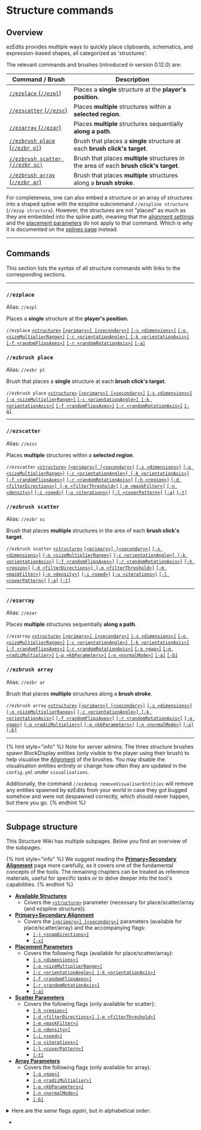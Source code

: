 # Structure commands

## Overview

ezEdits provides multiple ways to quickly place clipboards, schematics, and expression-based shapes, all categorized as 'structures'.

The relevant commands and brushes (introduced in version 0.12.0) are:

<table data-column-title-hidden data-view="cards" data-full-width="false"><thead><tr><th>Command / Brush</th><th>Description</th></tr></thead><tbody><tr><td><a href="./#ezplace"><code>//ezplace</code> (<code>//ezpl</code>)</a></td><td>Places a <strong>single</strong> structure at the <strong>player's position.</strong></td></tr><tr><td><a href="./#ezscatter"><code>//ezscatter</code> (<code>//ezsc</code>)</a></td><td>Places <strong>multiple</strong> structures within a <strong>selected region</strong>.</td></tr><tr><td><a href="./#ezarray"><code>//ezarray</code> (<code>//ezar</code>)</a></td><td>Places <strong>multiple</strong> structures sequentially <strong>along a path</strong>.</td></tr><tr><td><a href="./#ezbrush-place"><code>//ezbrush place</code> (<code>//ezbr pl</code>)</a></td><td>Brush that places a <strong>single</strong> structure at each <strong>brush click's target</strong>.</td></tr><tr><td><a href="./#ezbrush-scatter"><code>//ezbrush scatter (//ezbr sc)</code></a></td><td>Brush that places <strong>multiple</strong> structures in the area of each <strong>brush click's target</strong>.</td></tr><tr><td><a href="./#ezbrush-array"><code>//ezbrush array</code> (<code>//ezbr ar</code>)</a></td><td>Brush that places <strong>multiple</strong> structures along a <strong>brush stroke</strong>.</td></tr></tbody></table>

For completeness, one can also embed a structure or an array of structures into a shaped spline with the ezspline subcommand `//ezspline structure` (`//ezsp structure`). However, the structures are not "placed" as much as they are embedded into the spline path, meaning that the [alignment settings](primary+secondary-alignment.md) and the [placement parameters](placement-parameters.md) do not apply to that command. Which is why it is documented on the [splines page](../spline/) instead.

***

## Commands

This section lists the syntax of all structure commands with links to the corresponding sections.

***

### `//ezplace`

Alias: `//ezpl`

Places a **single** structure at the **player's position.**

`//ezplace` [`<structure>`](available-structures.md) [`[<primary>] [<secondary>]`](primary+secondary-alignment.md) [`[-s <dimensions>]`](placement-parameters.md#controlling-dimensions-s-less-than-dimensions-greater-than) [`[-o <sizeMultiplierRange>]`](placement-parameters.md#random-scaling-o-less-than-sizemultiplierrange-greater-than) [`[-c <orientationAngle>] [-k <orientationAxis>]`](placement-parameters.md#orientation-advanced-k-less-than-orientationaxis-greater-than-and-c-less-than-orientationangle-great) [`[-f <randomFlipsAxes>]`](placement-parameters.md#random-flips-f-less-than-randomflipsaxes-greater-than) [`[-r <randomRotationAxis>]`](placement-parameters.md#random-90-rotations-r-less-than-randomrotationaxis-greater-than) [`[-a]`](placement-parameters.md#place-air-a)

### `//ezbrush place`

Alias: `//ezbr pl`

Brush that places a **single** structure at each **brush click's target**.

`//ezbrush place` [`<structure>`](available-structures.md) [`[<primary>] [<secondary>]`](primary+secondary-alignment.md) [`[-s <dimensions>]`](./#controlling-dimensions-s-less-than-dimensions-greater-than) [`[-o <sizeMultiplierRange>]`](./#random-scaling-o-less-than-sizemultiplierrange-greater-than) [`[-c <orientationAngle>] [-k <orientationAxis>]`](./#orientation-advanced-k-less-than-orientationaxis-greater-than-and-c-less-than-orientationangle-great) [`[-f <randomFlipsAxes>]`](./#random-flips-f-less-than-randomflipsaxes-greater-than) [`[-r <randomRotationAxis>]`](placement-parameters.md#random-90-rotations-r-less-than-randomrotationaxis-greater-than) [`[-a]`](placement-parameters.md#place-air-a)

***

### `//ezscatter`

Alias: `//ezsc`

Places **multiple** structures within a **selected region**.

`//ezscatter` [`<structure>`](available-structures.md) [`[<primary>] [<secondary>]`](primary+secondary-alignment.md) [`[-s <dimensions>]`](./#controlling-dimensions-s-less-than-dimensions-greater-than) [`[-o <sizeMultiplierRange>]`](./#random-scaling-o-less-than-sizemultiplierrange-greater-than) [`[-c <orientationAngle>] [-k <orientationAxis>]`](./#orientation-advanced-k-less-than-orientationaxis-greater-than-and-c-less-than-orientationangle-great) [`[-f <randomFlipsAxes>]`](./#random-flips-f-less-than-randomflipsaxes-greater-than) [`[-r <randomRotationAxis>]`](placement-parameters.md#random-90-rotations-r-less-than-randomrotationaxis-greater-than) [`[-h <region>]`](scatter-parameters.md#scatter-region-h-less-than-region-greater-than) [`[-d <filterDirections>] [-e <filterThreshold>]`](scatter-parameters.md#directional-filter-d-less-than-directions-greater-than-and-e-less-than-threshold-greater-than) [`[-m <maskFilter>]`](scatter-parameters.md#mask-filter-m-less-than-mask-greater-than) [`[-n <density>]`](scatter-parameters.md#density-n-less-than-density-greater-than) [`[-i <seed>]`](scatter-parameters.md#distribution-seed-i-less-than-seed-greater-than) [`[-u <iterations>]`](scatter-parameters.md#uniformity-u-less-than-iterations-greater-than) [`[-l <coverPattern>]`](scatter-parameters.md#mask-cover-block-b-less-than-pattern-greater-than) [`[-a]`](placement-parameters.md#place-air-a) [`[-t]`](scatter-parameters.md#cut-off-outside-the-selection-c)&#x20;

### `//ezbrush scatter`

Alias: `//ezbr sc`

Brush that places **multiple** structures in the area of each **brush click's target**.

`//ezbrush scatter` [`<structure>`](available-structures.md) [`[<primary>] [<secondary>]`](primary+secondary-alignment.md) [`[-s <dimensions>]`](./#controlling-dimensions-s-less-than-dimensions-greater-than) [`[-o <sizeMultiplierRange>]`](./#random-scaling-o-less-than-sizemultiplierrange-greater-than) [`[-c <orientationAngle>] [-k <orientationAxis>]`](./#orientation-advanced-k-less-than-orientationaxis-greater-than-and-c-less-than-orientationangle-great) [`[-f <randomFlipsAxes>]`](./#random-flips-f-less-than-randomflipsaxes-greater-than) [`[-r <randomRotationAxis>]`](placement-parameters.md#random-90-rotations-r-less-than-randomrotationaxis-greater-than) [`[-h <region>]`](scatter-parameters.md#scatter-region-h-less-than-region-greater-than) [`[-d <filterDirections>] [-e <filterThreshold>]`](scatter-parameters.md#directional-filter-d-less-than-directions-greater-than-and-e-less-than-threshold-greater-than) [`[-m <maskFilter>]`](scatter-parameters.md#mask-filter-m-less-than-mask-greater-than) [`[-n <density>]`](scatter-parameters.md#density-n-less-than-density-greater-than) [`[-i <seed>]`](scatter-parameters.md#distribution-seed-i-less-than-seed-greater-than) [`[-u <iterations>]`](scatter-parameters.md#uniformity-u-less-than-iterations-greater-than) [`[-l <coverPattern>]`](scatter-parameters.md#mask-cover-block-b-less-than-pattern-greater-than) [`[-a]`](placement-parameters.md#place-air-a) [`[-t]`](scatter-parameters.md#cut-off-outside-the-selection-c)&#x20;

***

### `//ezarray`

Alias: `//ezar`

Places **multiple** structures sequentially **along a path**.

`//ezarray` [`<structure>`](available-structures.md) [`[<primary>] [<secondary>]`](primary+secondary-alignment.md) [`[-s <dimensions>]`](placement-parameters.md#controlling-dimensions-s-less-than-dimensions-greater-than) [`[-o <sizeMultiplierRange>]`](placement-parameters.md#random-scaling-o-less-than-sizemultiplierrange-greater-than) [`[-c <orientationAngle>] [-k <orientationAxis>]`](placement-parameters.md#orientation-advanced-k-less-than-orientationaxis-greater-than-and-c-less-than-orientationangle-great) [`[-f <randomFlipsAxes>]`](placement-parameters.md#random-flips-f-less-than-randomflipsaxes-greater-than) [`[-r <randomRotationAxis>]`](placement-parameters.md#random-90-rotations-r-less-than-randomrotationaxis-greater-than) [`[-g <gap>]`](array-parameters.md#distance-g-less-than-gap-greater-than) [`[-q <radiiMultiplier>]`](array-parameters.md#progressive-scaling-q-less-than-radii-greater-than) [`[-p <kbParameters>]`](array-parameters.md#path-parameters-p-less-than-kbparameters-greater-than) [`[-n <normalMode>]`](array-parameters.md#spline-orientation-n-less-than-normalmode-greater-than) [`[-a]`](placement-parameters.md#place-air-a) [`[-b]`](array-parameters.md#snap-placements-to-surfaces-b)

### `//ezbrush array`

Alias: `//ezbr ar`

Brush that places **multiple** structures along a **brush stroke**.

`//ezbrush array` [`<structure>`](available-structures.md) [`[<primary>] [<secondary>]`](primary+secondary-alignment.md) [`[-s <dimensions>]`](placement-parameters.md#controlling-dimensions-s-less-than-dimensions-greater-than) [`[-o <sizeMultiplierRange>]`](placement-parameters.md#random-scaling-o-less-than-sizemultiplierrange-greater-than) [`[-c <orientationAngle>] [-k <orientationAxis>]`](placement-parameters.md#orientation-advanced-k-less-than-orientationaxis-greater-than-and-c-less-than-orientationangle-great) [`[-f <randomFlipsAxes>]`](placement-parameters.md#random-flips-f-less-than-randomflipsaxes-greater-than) [`[-r <randomRotationAxis>]`](placement-parameters.md#random-90-rotations-r-less-than-randomrotationaxis-greater-than) [`[-g <gap>]`](array-parameters.md#distance-g-less-than-gap-greater-than) [`[-q <radiiMultiplier>]`](array-parameters.md#progressive-scaling-q-less-than-radii-greater-than) [`[-p <kbParameters>]`](array-parameters.md#path-parameters-p-less-than-kbparameters-greater-than) [`[-n <normalMode>]`](array-parameters.md#spline-orientation-n-less-than-normalmode-greater-than) [`[-a]`](placement-parameters.md#place-air-a) [`[-b]`](array-parameters.md#snap-placements-to-surfaces-b)

***

{% hint style="info" %}
Note for server admins: The three structure brushes spawn BlockDisplay entities (only visible to the player using their brush) to help visualise the [Alignment](primary+secondary-alignment.md) of the brushes. You may disable the visualisation entities entirely or change how often they are updated in the `config.yml` under `visualisations`.

Additionally, the command `//ezdebug removeVisualiserEntities` will remove any entities spawned by ezEdits from your world in case they got bugged somehow and were not despawned correctly, which should never happen, but there you go.
{% endhint %}

***

## Subpage structure

This Structure Wiki has multiple subpages. Below you find an overview of the subpages.

{% hint style="info" %}
We suggest reading the [**Primary+Secondary Alignment**](primary+secondary-alignment.md) page more carefully, as it covers one of the fundamental concepts of the tools. The remaining chapters can be treated as reference materials, useful for specific tasks or to delve deeper into the tool's capabilities.
{% endhint %}

* [**Available Structures**](available-structures.md)
  * Covers the [`<structure>`](available-structures.md) parameter (necessary for place/scatter/array (and ezspline structure)).
* [**Primary+Secondary Alignment**](primary+secondary-alignment.md)
  * Covers the [`[<primary>] [<secondary>]`](primary+secondary-alignment.md) parameters (available for place/scatter/array) and the accompanying flags:
    * [`[-j <snapDirections>]`](primary+secondary-alignment.md#snap-to-angles-j-less-than-anglesset-greater-than)
    * [`[-x]`](primary+secondary-alignment.md#perturb-secondary-x)
* [**Placement Parameters**](placement-parameters.md)
  * Covers the following flags (available for place/scatter/array):
    * [`[-s <dimensions>]`](placement-parameters.md#controlling-dimensions-s-less-than-dimensions-greater-than)
    * [`[-o <sizeMultiplierRange>]`](placement-parameters.md#random-scaling-o-less-than-sizemultiplierrange-greater-than)
    * [`[-c <orientationAngle>] [-k <orientationAxis>]`](placement-parameters.md#orientation-advanced-k-less-than-orientationaxis-greater-than-and-c-less-than-orientationangle-great)
    * [`[-f <randomFlipsAxes>]`](placement-parameters.md#random-flips-f-less-than-randomflipsaxes-greater-than)
    * [`[-r <randomRotationAxis>]`](placement-parameters.md#random-90-rotations-r-less-than-randomrotationaxis-greater-than)
    * [`[-a]`](placement-parameters.md#place-air-a)
* [**Scatter Parameters**](scatter-parameters.md)
  * Covers the following flags (only available for scatter):
    * [`[-h <region>]`](scatter-parameters.md#scatter-region-h-less-than-region-greater-than)
    * [`[-d <filterDirections>] [-e <filterThreshold>]`](scatter-parameters.md#directional-filter-d-less-than-directions-greater-than-and-e-less-than-threshold-greater-than)
    * [`[-m <maskFilter>]`](scatter-parameters.md#mask-filter-m-less-than-mask-greater-than)
    * [`[-n <density>]`](scatter-parameters.md#density-n-less-than-density-greater-than)
    * [`[-i <seed>]`](scatter-parameters.md#distribution-seed-i-less-than-seed-greater-than)
    * [`[-u <iterations>]`](scatter-parameters.md#uniformity-u-less-than-iterations-greater-than)
    * [`[-l <coverPattern>]`](scatter-parameters.md#mask-cover-block-b-less-than-pattern-greater-than)
    * [`[-t]`](scatter-parameters.md#trim-outside-selection-t)
* [**Array Parameters**](array-parameters.md)
  * Covers the following flags (only available for array):
    * [`[-g <gap>]`](array-parameters.md#distance-g-less-than-gap-greater-than)
    * [`[-q <radiiMultiplier>]`](array-parameters.md#progressive-scaling-q-less-than-radii-greater-than)
    * [`[-p <kbParameters>]`](array-parameters.md#path-parameters-p-less-than-kbparameters-greater-than)
    * [`[-n <normalMode>]`](array-parameters.md#spline-orientation-n-less-than-normalmode-greater-than)
    * [`[-b]`](array-parameters.md#snap-placements-to-surfaces-b)

<details>

<summary>Here are the <em>same</em> flags <em>again</em>, but in alphabetical order:</summary>

* [`[-a]`](placement-parameters.md#place-air-a)
* [`[-b]`](array-parameters.md#snap-placements-to-surfaces-b)
* [`[-c <orientationAngle>]` ](placement-parameters.md#orientation-advanced-k-less-than-orientationaxis-greater-than-and-c-less-than-orientationangle-great)
* [`[-d <filterDirections>]`](scatter-parameters.md#directional-filter-d-less-than-directions-greater-than-and-e-less-than-threshold-greater-than)
* [`[-e <filterThreshold>]`](scatter-parameters.md#directional-filter-d-less-than-directions-greater-than-and-e-less-than-threshold-greater-than)
* [`[-f <randomFlipsAxes>]`](placement-parameters.md#random-flips-f-less-than-randomflipsaxes-greater-than)
* [`[-g <gap>]`](array-parameters.md#distance-g-less-than-gap-greater-than)
* [`[-h <region>]`](scatter-parameters.md#scatter-region-h-less-than-region-greater-than)
* [`[-i <seed>]`](scatter-parameters.md#distribution-seed-i-less-than-seed-greater-than)
* [`[-j <restrictedAngles>]`](primary+secondary-alignment.md#snap-to-angles-j-less-than-anglesset-greater-than)
* [`[-k <orientationAxis>]`](placement-parameters.md#orientation-advanced-k-less-than-orientationaxis-greater-than-and-c-less-than-orientationangle-great)
* [`[-l <coverPattern>]`](scatter-parameters.md#mask-cover-block-b-less-than-pattern-greater-than)
* [`[-m <maskFilter>]`](scatter-parameters.md#mask-filter-m-less-than-mask-greater-than)
* [`[-n <density>]`](scatter-parameters.md#density-n-less-than-density-greater-than)
* [`[-n <normalMode>]`](array-parameters.md#spline-orientation-n-less-than-normalmode-greater-than)
* [`[-o <sizeMultiplierRange>]`](placement-parameters.md#random-scaling-o-less-than-sizemultiplierrange-greater-than)
* [`[-p <kbParameters>]`](array-parameters.md#path-parameters-p-less-than-kbparameters-greater-than)
* [`[-q <radiiMultiplier>]`](array-parameters.md#progressive-scaling-q-less-than-radii-greater-than)
* [`[-r <randomRotationAxis>]`](placement-parameters.md#random-90-rotations-r-less-than-randomrotationaxis-greater-than)
* [`[-s <dimensions>]`](placement-parameters.md#controlling-dimensions-s-less-than-dimensions-greater-than)
* [`[-t]`](scatter-parameters.md#trim-outside-selection-t)
* [`[-u <iterations>]`](scatter-parameters.md#uniformity-u-less-than-iterations-greater-than)
*

</details>



*
